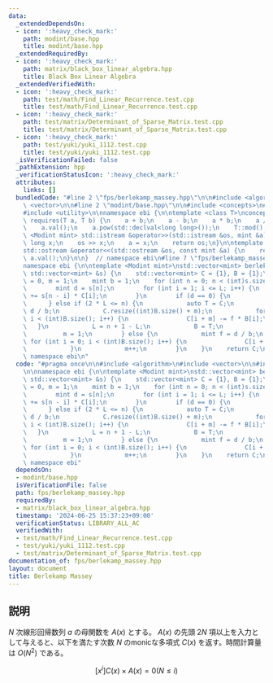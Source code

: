 ```yaml
---
data:
  _extendedDependsOn:
  - icon: ':heavy_check_mark:'
    path: modint/base.hpp
    title: modint/base.hpp
  _extendedRequiredBy:
  - icon: ':heavy_check_mark:'
    path: matrix/black_box_linear_algebra.hpp
    title: Black Box Linear Algebra
  _extendedVerifiedWith:
  - icon: ':heavy_check_mark:'
    path: test/math/Find_Linear_Recurrence.test.cpp
    title: test/math/Find_Linear_Recurrence.test.cpp
  - icon: ':heavy_check_mark:'
    path: test/matrix/Determinant_of_Sparse_Matrix.test.cpp
    title: test/matrix/Determinant_of_Sparse_Matrix.test.cpp
  - icon: ':heavy_check_mark:'
    path: test/yuki/yuki_1112.test.cpp
    title: test/yuki/yuki_1112.test.cpp
  _isVerificationFailed: false
  _pathExtension: hpp
  _verificationStatusIcon: ':heavy_check_mark:'
  attributes:
    links: []
  bundledCode: "#line 2 \"fps/berlekamp_massey.hpp\"\n\n#include <algorithm>\n#include\
    \ <vector>\n\n#line 2 \"modint/base.hpp\"\n\n#include <concepts>\n#include <iostream>\n\
    #include <utility>\n\nnamespace ebi {\n\ntemplate <class T>\nconcept Modint =\
    \ requires(T a, T b) {\n    a + b;\n    a - b;\n    a * b;\n    a / b;\n    a.inv();\n\
    \    a.val();\n    a.pow(std::declval<long long>());\n    T::mod();\n};\n\ntemplate\
    \ <Modint mint> std::istream &operator>>(std::istream &os, mint &a) {\n    long\
    \ long x;\n    os >> x;\n    a = x;\n    return os;\n}\n\ntemplate <Modint mint>\n\
    std::ostream &operator<<(std::ostream &os, const mint &a) {\n    return os <<\
    \ a.val();\n}\n\n}  // namespace ebi\n#line 7 \"fps/berlekamp_massey.hpp\"\n\n\
    namespace ebi {\n\ntemplate <Modint mint>\nstd::vector<mint> berlekamp_massey(const\
    \ std::vector<mint> &s) {\n    std::vector<mint> C = {1}, B = {1};\n    int L\
    \ = 0, m = 1;\n    mint b = 1;\n    for (int n = 0; n < (int)s.size(); n++) {\n\
    \        mint d = s[n];\n        for (int i = 1; i <= L; i++) {\n            d\
    \ += s[n - i] * C[i];\n        }\n        if (d == 0) {\n            m++;\n  \
    \      } else if (2 * L <= n) {\n            auto T = C;\n            mint f =\
    \ d / b;\n            C.resize((int)B.size() + m);\n            for (int i = 0;\
    \ i < (int)B.size(); i++) {\n                C[i + m] -= f * B[i];\n         \
    \   }\n            L = n + 1 - L;\n            B = T;\n            b = d;\n  \
    \          m = 1;\n        } else {\n            mint f = d / b;\n           \
    \ for (int i = 0; i < (int)B.size(); i++) {\n                C[i + m] -= f * B[i];\n\
    \            }\n            m++;\n        }\n    }\n    return C;\n}\n\n}  //\
    \ namespace ebi\n"
  code: "#pragma once\n\n#include <algorithm>\n#include <vector>\n\n#include \"../modint/base.hpp\"\
    \n\nnamespace ebi {\n\ntemplate <Modint mint>\nstd::vector<mint> berlekamp_massey(const\
    \ std::vector<mint> &s) {\n    std::vector<mint> C = {1}, B = {1};\n    int L\
    \ = 0, m = 1;\n    mint b = 1;\n    for (int n = 0; n < (int)s.size(); n++) {\n\
    \        mint d = s[n];\n        for (int i = 1; i <= L; i++) {\n            d\
    \ += s[n - i] * C[i];\n        }\n        if (d == 0) {\n            m++;\n  \
    \      } else if (2 * L <= n) {\n            auto T = C;\n            mint f =\
    \ d / b;\n            C.resize((int)B.size() + m);\n            for (int i = 0;\
    \ i < (int)B.size(); i++) {\n                C[i + m] -= f * B[i];\n         \
    \   }\n            L = n + 1 - L;\n            B = T;\n            b = d;\n  \
    \          m = 1;\n        } else {\n            mint f = d / b;\n           \
    \ for (int i = 0; i < (int)B.size(); i++) {\n                C[i + m] -= f * B[i];\n\
    \            }\n            m++;\n        }\n    }\n    return C;\n}\n\n}  //\
    \ namespace ebi"
  dependsOn:
  - modint/base.hpp
  isVerificationFile: false
  path: fps/berlekamp_massey.hpp
  requiredBy:
  - matrix/black_box_linear_algebra.hpp
  timestamp: '2024-06-25 15:37:23+09:00'
  verificationStatus: LIBRARY_ALL_AC
  verifiedWith:
  - test/math/Find_Linear_Recurrence.test.cpp
  - test/yuki/yuki_1112.test.cpp
  - test/matrix/Determinant_of_Sparse_Matrix.test.cpp
documentation_of: fps/berlekamp_massey.hpp
layout: document
title: Berlekamp Massey
---
```


## 説明

$N$ 次線形回帰数列 $a$ の母関数を $A(x)$ とする。 $A(x)$ の先頭 $2N$ 項以上を入力として与えると、以下を満たす次数 $N$ のmonicな多項式 $C(x)$ を返す。時間計算量は $O(N^2)$ である。

$$
[x^i] C(x) \times A(x) = 0 ( N \leq i )
$$